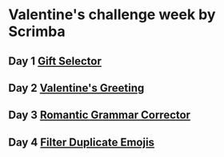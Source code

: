 # Valentine's challenge week by Scrimba

## Day 1 [Gift Selector](https://scrimba.com/scrim/co7e64910bb0e1023d53bc9ae)

## Day 2 [Valentine's Greeting](https://scrimba.com/scrim/cofef42f29ea3d81e994022fe)

## Day 3 [Romantic Grammar Corrector](https://scrimba.com/scrim/co720498883927ab2c49fad71)

## Day 4 [Filter Duplicate Emojis](https://scrimba.com/scrim/cob974133a750ba2d8e4dc955)

